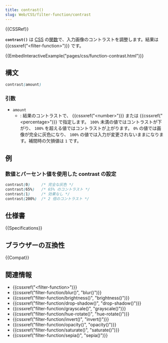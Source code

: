 ```yaml
---
title: contrast()
slug: Web/CSS/filter-function/contrast
---
```


{{CSSRef}}

**`contrast()`** は [CSS](/ja/docs/Web/CSS) の[関数](/ja/docs/Web/CSS/CSS_Functions)で、入力画像のコントラストを調整します。結果は {{cssxref("&lt;filter-function&gt;")}} です。

{{EmbedInteractiveExample("pages/css/function-contrast.html")}}

## 構文

```css
contrast(amount)
```

### 引数

- `amount`
  - : 結果のコントラストで、 {{cssxref("&lt;number&gt;")}} または {{cssxref("&lt;percentage&gt;")}} で指定します。 `100%` 未満の値ではコントラストが下がり、 `100%` を超える値ではコントラストが上がります。 `0%` の値では画像が完全に灰色になり、 `100%` の値では入力が変更されないままになります。補間時の欠損値は `1` です。

## 例

### 数値とパーセント値を使用した contrast の設定

```css
contrast(0)     /* 完全な灰色 */
contrast(65%)   /* 65% のコントラスト */
contrast(1)     /* 効果なし */
contrast(200%)  /* 2 倍のコントラスト */
```

## 仕様書

{{Specifications}}

## ブラウザーの互換性

{{Compat}}

## 関連情報

- {{cssxref("&lt;filter-function&gt;")}}
- {{cssxref("filter-function/blur()", "blur()")}}
- {{cssxref("filter-function/brightness()", "brightness()")}}
- {{cssxref("filter-function/drop-shadow()", "drop-shadow()")}}
- {{cssxref("filter-function/grayscale()", "grayscale()")}}
- {{cssxref("filter-function/hue-rotate()", "hue-rotate()")}}
- {{cssxref("filter-function/invert()", "invert()")}}
- {{cssxref("filter-function/opacity()", "opacity()")}}
- {{cssxref("filter-function/saturate()", "saturate()")}}
- {{cssxref("filter-function/sepia()", "sepia()")}}

